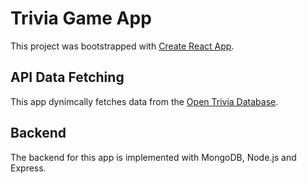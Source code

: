 # Trivia Game App

This project was bootstrapped with [Create React App](https://github.com/facebook/create-react-app).

## API Data Fetching
This app dynimcally fetches data from the [Open Trivia Database](https://opentdb.com/api_config.php).

## Backend
The backend for this app is implemented with MongoDB, Node.js and Express. 


